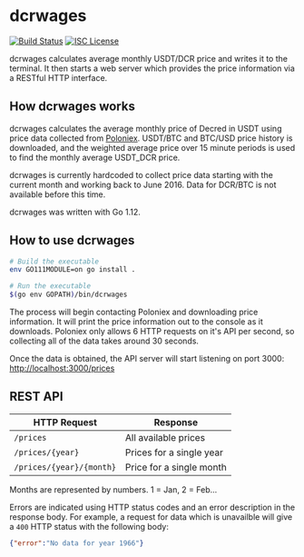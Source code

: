 # dcrwages

[![Build Status](https://travis-ci.org/jholdstock/dcrwages.png?branch=master)](https://travis-ci.org/jholdstock/dcrwages)
[![ISC License](http://img.shields.io/badge/license-ISC-blue.svg)](http://copyfree.org)

dcrwages calculates average monthly USDT/DCR price and writes it to the terminal.
It then starts a web server which provides the price information via a RESTful HTTP interface.

## How dcrwages works

dcrwages calculates the average monthly price of Decred in USDT using price data
collected from [Poloniex](https://poloniex.com). USDT/BTC and BTC/USD price history
is downloaded, and the weighted average price over 15 minute periods is used to find
the monthly average USDT_DCR price.

dcrwages is currently hardcoded to collect price data starting with the current
month and working back to June 2016.
Data for DCR/BTC is not available before this time.

dcrwages was written with Go 1.12.

## How to use dcrwages

```bash
# Build the executable
env GO111MODULE=on go install .

# Run the executable
$(go env GOPATH)/bin/dcrwages
```

The process will begin contacting Poloniex and downloading price information.
It will print the price information out to the console as it downloads.
Poloniex only allows 6 HTTP requests on it's API per second, so collecting
all of the data takes around 30 seconds.

Once the data is obtained, the API server will start listening on port 3000:
<http://localhost:3000/prices>

## REST API

| HTTP Request            | Response                 |
|-------------------------|--------------------------|
| `/prices`               | All available prices     |
| `/prices/{year}`        | Prices for a single year |
| `/prices/{year}/{month}`| Price for a single month |

Months are represented by numbers. 1 = Jan, 2 = Feb...

Errors are indicated using HTTP status codes and an error description in the response body.
For example, a request for data which is unavailble will give a `400` HTTP status with the following body:

```json
{"error":"No data for year 1966"}
```
